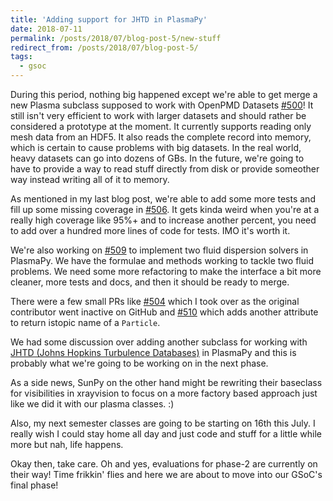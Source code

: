 ```yaml
---
title: 'Adding support for JHTD in PlasmaPy'
date: 2018-07-11
permalink: /posts/2018/07/blog-post-5/new-stuff
redirect_from: /posts/2018/07/blog-post-5/
tags:
  - gsoc
---
```


During this period, nothing big happened except we're able to get merge a new
Plasma subclass supposed to work with OpenPMD Datasets
[#500](https://github.com/PlasmaPy/PlasmaPy/pull/500)! It still isn't
very efficient to work with larger datasets and should rather be considered a
prototype at the moment. It currently supports reading only mesh data from an
HDF5. It also reads the complete record into memory, which is certain to cause
problems with big datasets. In the real world, heavy datasets can go into dozens
of GBs. In the future, we're going to have to provide a way to read stuff
directly from disk or provide someother way instead writing all of it to memory.

As mentioned in my last blog post, we're able to add some more tests and
fill up some missing coverage in
[#506](https://github.com/PlasmaPy/PlasmaPy/pull/506). It gets kinda weird
when you're at a really high coverage like 95%+ and to increase another percent,
you need to add over a hundred more lines of code for tests. IMO it's worth it.

We're also working on [#509](https://github.com/PlasmaPy/PlasmaPy/pull/459) to
implement two fluid dispersion solvers in PlasmaPy. We have the formulae and
methods working to tackle two fluid problems. We need some more refactoring to
make the interface a bit more cleaner, more tests and docs, and then it should
be ready to merge.

There were a few small PRs like
[#504](https://github.com/PlasmaPy/PlasmaPy/pull/504)
which I took over as the original contributor went inactive on GitHub and
[#510](https://github.com/PlasmaPy/PlasmaPy/pull/510) which adds another
attribute to return istopic name of a `Particle`.

We had some discussion over adding another subclass for working with
[JHTD (Johns Hopkins Turbulence Databases)](http://turbulence.pha.jhu.edu/) in
PlasmaPy and this is probably what we're going to be working on in the next phase.

As a side news, SunPy on the other hand might be rewriting their baseclass for
visibilities in xrayvision to focus on a more factory based approach just like
we did it with our plasma classes. :)

Also, my next semester classes are going to be starting on 16th this July. I really
wish I could stay home all day and just code and stuff for a little while more
but nah, life happens.

Okay then, take care. Oh and yes, evaluations for phase-2 are currently on their way!
Time frikkin' flies and here we are about to move into our GSoC's final phase!
